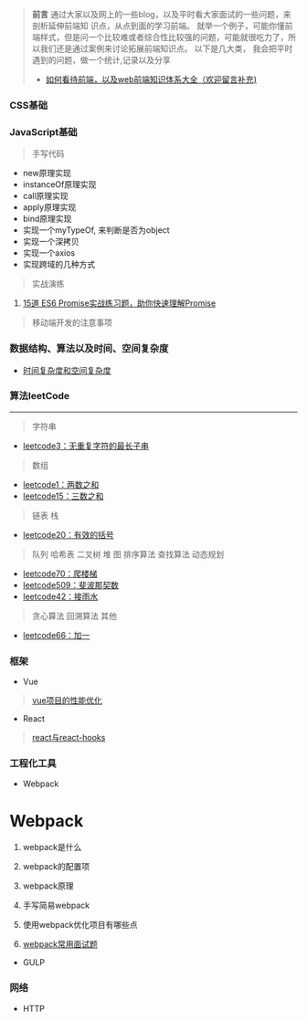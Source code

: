 > **前言**
> 通过大家以及网上的一些blog，以及平时看大家面试的一些问题，来剖析延伸前端知
识点，从点到面的学习前端。
> 就举一个例子，可能你懂前端样式，但是问一个比较难或者综合性比较强的问题，可能就很吃力了，所以我们还是通过案例来讨论拓展前端知识点。
> 以下是几大类， 我会把平时遇到的问题，做一个统计,记录以及分享
> * [如何看待前端，以及web前端知识体系大全（欢迎留言补充)](https://github.com/icshan/FrontEnd-Notes/issues/1)

### CSS基础

### JavaScript基础
> 手写代码
- new原理实现
- instanceOf原理实现
- call原理实现
- apply原理实现
- bind原理实现
- 实现一个myTypeOf, 来判断是否为object
- 实现一个深拷贝
- 实现一个axios
- 实现跨域的几种方式



> 实战演练
1. [15道 ES6 Promise实战练习题，助你快速理解Promise](https://mp.weixin.qq.com/s/rslrMX_IPzB8RMjTh05nbw)
> 移动端开发的注意事项

### 数据结构、算法以及时间、空间复杂度

- [时间复杂度和空间复杂度](https://github.com/icshan/FrontEnd-Notes/issues/6)
### 算法leetCode 
---
> 字符串
- [leetcode3：无重复字符的最长子串](https://github.com/icshan/FrontEnd-Notes/issues/2)

> 数组
- [leetcode1：两数之和](https://github.com/icshan/FrontEnd-Notes/issues/3)
- [leetcode15：三数之和](https://github.com/icshan/FrontEnd-Notes/issues/4)
> 链表
> 栈
- [leetcode20：有效的括号](https://github.com/icshan/FrontEnd-Notes/issues/5)
> 队列
> 哈希表
> 二叉树
> 堆
> 图
> 排序算法
> 查找算法
> 动态规划
- [leetcode70：爬楼梯](https://github.com/icshan/FrontEnd-Notes/issues/7)
- [leetcode509：斐波那契数](https://github.com/icshan/FrontEnd-Notes/issues/7)
- [leetcode42：接雨水](https://github.com/icshan/FrontEnd-Notes/issues/8)
> 贪心算法
> 回溯算法
> 其他
- [leetcode66：加一](https://github.com/icshan/FrontEnd-Notes/issues/8)

### 框架

- Vue
> [vue项目的性能优化](https://github.com/icshan/FrontEnd-Notes/issues/7)
- React
> [react与react-hooks](https://github.com/icshan/FrontEnd-Notes/issues/7)
### 工程化工具

- Webpack
# Webpack

1. webpack是什么

2. webpack的配置项

3. webpack原理

4. 手写简易webpack

5. 使用webpack优化项目有哪些点

6. [webpack常用面试题](https://github.com/icshan/FrontEnd-Notes/issues/10)

- GULP

### 网络

- HTTP

